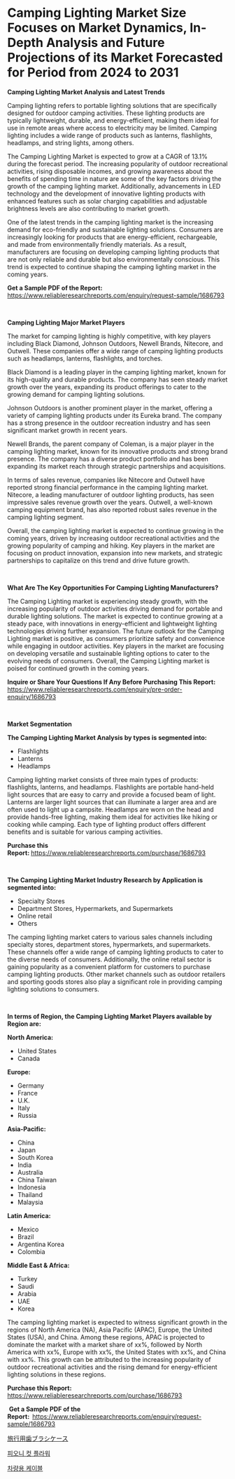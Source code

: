<p><h1>Camping Lighting Market Size Focuses on Market Dynamics, In-Depth Analysis and Future Projections of its Market Forecasted for Period from 2024 to 2031</h1></p><p><strong>Camping Lighting Market Analysis and Latest Trends</strong></p>
<p><p>Camping lighting refers to portable lighting solutions that are specifically designed for outdoor camping activities. These lighting products are typically lightweight, durable, and energy-efficient, making them ideal for use in remote areas where access to electricity may be limited. Camping lighting includes a wide range of products such as lanterns, flashlights, headlamps, and string lights, among others.</p><p>The Camping Lighting Market is expected to grow at a CAGR of 13.1% during the forecast period. The increasing popularity of outdoor recreational activities, rising disposable incomes, and growing awareness about the benefits of spending time in nature are some of the key factors driving the growth of the camping lighting market. Additionally, advancements in LED technology and the development of innovative lighting products with enhanced features such as solar charging capabilities and adjustable brightness levels are also contributing to market growth.</p><p>One of the latest trends in the camping lighting market is the increasing demand for eco-friendly and sustainable lighting solutions. Consumers are increasingly looking for products that are energy-efficient, rechargeable, and made from environmentally friendly materials. As a result, manufacturers are focusing on developing camping lighting products that are not only reliable and durable but also environmentally conscious. This trend is expected to continue shaping the camping lighting market in the coming years.</p></p>
<p><strong>Get a Sample PDF of the Report:&nbsp;</strong> <a href="https://www.reliableresearchreports.com/enquiry/request-sample/1686793">https://www.reliableresearchreports.com/enquiry/request-sample/1686793</a></p>
<p>&nbsp;</p>
<p><strong>Camping Lighting Major Market Players</strong></p>
<p><p>The market for camping lighting is highly competitive, with key players including Black Diamond, Johnson Outdoors, Newell Brands, Nitecore, and Outwell. These companies offer a wide range of camping lighting products such as headlamps, lanterns, flashlights, and torches.</p><p>Black Diamond is a leading player in the camping lighting market, known for its high-quality and durable products. The company has seen steady market growth over the years, expanding its product offerings to cater to the growing demand for camping lighting solutions.</p><p>Johnson Outdoors is another prominent player in the market, offering a variety of camping lighting products under its Eureka brand. The company has a strong presence in the outdoor recreation industry and has seen significant market growth in recent years.</p><p>Newell Brands, the parent company of Coleman, is a major player in the camping lighting market, known for its innovative products and strong brand presence. The company has a diverse product portfolio and has been expanding its market reach through strategic partnerships and acquisitions.</p><p>In terms of sales revenue, companies like Nitecore and Outwell have reported strong financial performance in the camping lighting market. Nitecore, a leading manufacturer of outdoor lighting products, has seen impressive sales revenue growth over the years. Outwell, a well-known camping equipment brand, has also reported robust sales revenue in the camping lighting segment.</p><p>Overall, the camping lighting market is expected to continue growing in the coming years, driven by increasing outdoor recreational activities and the growing popularity of camping and hiking. Key players in the market are focusing on product innovation, expansion into new markets, and strategic partnerships to capitalize on this trend and drive future growth.</p></p>
<p>&nbsp;</p>
<p><strong>What Are The Key Opportunities For Camping Lighting Manufacturers?</strong></p>
<p><p>The Camping Lighting market is experiencing steady growth, with the increasing popularity of outdoor activities driving demand for portable and durable lighting solutions. The market is expected to continue growing at a steady pace, with innovations in energy-efficient and lightweight lighting technologies driving further expansion. The future outlook for the Camping Lighting market is positive, as consumers prioritize safety and convenience while engaging in outdoor activities. Key players in the market are focusing on developing versatile and sustainable lighting options to cater to the evolving needs of consumers. Overall, the Camping Lighting market is poised for continued growth in the coming years.</p></p>
<p><strong>Inquire or Share Your Questions If Any Before Purchasing This Report:</strong> <a href="https://www.reliableresearchreports.com/enquiry/pre-order-enquiry/1686793">https://www.reliableresearchreports.com/enquiry/pre-order-enquiry/1686793</a></p>
<p>&nbsp;</p>
<p><strong>Market Segmentation</strong></p>
<p><strong>The Camping Lighting Market Analysis by types is segmented into:</strong></p>
<p><ul><li>Flashlights</li><li>Lanterns</li><li>Headlamps</li></ul></p>
<p><p>Camping lighting market consists of three main types of products: flashlights, lanterns, and headlamps. Flashlights are portable hand-held light sources that are easy to carry and provide a focused beam of light. Lanterns are larger light sources that can illuminate a larger area and are often used to light up a campsite. Headlamps are worn on the head and provide hands-free lighting, making them ideal for activities like hiking or cooking while camping. Each type of lighting product offers different benefits and is suitable for various camping activities.</p></p>
<p><strong>Purchase this Report:&nbsp;</strong><a href="https://www.reliableresearchreports.com/purchase/1686793">https://www.reliableresearchreports.com/purchase/1686793</a></p>
<p>&nbsp;</p>
<p><strong>The Camping Lighting Market Industry Research by Application is segmented into:</strong></p>
<p><ul><li>Specialty Stores</li><li>Department Stores, Hypermarkets, and Supermarkets</li><li>Online retail</li><li>Others</li></ul></p>
<p><p>The camping lighting market caters to various sales channels including specialty stores, department stores, hypermarkets, and supermarkets. These channels offer a wide range of camping lighting products to cater to the diverse needs of consumers. Additionally, the online retail sector is gaining popularity as a convenient platform for customers to purchase camping lighting products. Other market channels such as outdoor retailers and sporting goods stores also play a significant role in providing camping lighting solutions to consumers.</p></p>
<p>&nbsp;</p>
<p><strong>In terms of Region, the Camping Lighting Market Players available by Region are:</strong></p>
<p>
    <p> <strong> North America: </strong>
        <ul>
            <li>United States</li>
            <li>Canada</li>
        </ul>
        </p> 
    <p> <strong> Europe: </strong>
        <ul>
            <li>Germany</li>
            <li>France</li>
            <li>U.K.</li>
            <li>Italy</li>
            <li>Russia</li>
        </ul>
        </p> 
    <p> <strong> Asia-Pacific: </strong>
        <ul>
            <li>China</li>
            <li>Japan</li>
            <li>South Korea</li>
            <li>India</li>
            <li>Australia</li>
            <li>China Taiwan</li>
            <li>Indonesia</li>
            <li>Thailand</li>
            <li>Malaysia</li>
        </ul>
        </p> 
    <p> <strong> Latin America: </strong>
        <ul>
            <li>Mexico</li>
            <li>Brazil</li>
            <li>Argentina Korea</li>
            <li>Colombia</li>
        </ul>
        </p> 
    <p> <strong> Middle East & Africa: </strong>
        <ul>
            <li>Turkey</li>
            <li>Saudi</li>
            <li>Arabia</li>
            <li>UAE</li>
            <li>Korea</li>
        </ul>
    </p>
    </p>
<p><p>The camping lighting market is expected to witness significant growth in the regions of North America (NA), Asia Pacific (APAC), Europe, the United States (USA), and China. Among these regions, APAC is projected to dominate the market with a market share of xx%, followed by North America with xx%, Europe with xx%, the United States with xx%, and China with xx%. This growth can be attributed to the increasing popularity of outdoor recreational activities and the rising demand for energy-efficient lighting solutions in these regions.</p></p>
<p><strong>Purchase this Report: </strong><a href="https://www.reliableresearchreports.com/purchase/1686793">https://www.reliableresearchreports.com/purchase/1686793</a></p>
<p>&nbsp;<strong>Get a Sample PDF of the Report:&nbsp;&nbsp;</strong><a href="https://www.reliableresearchreports.com/enquiry/request-sample/1686793">https://www.reliableresearchreports.com/enquiry/request-sample/1686793</a></p>
<p><strong></strong></p>
<p><p><a href="https://medium.com/@coraltrout1923/%E6%97%85%E8%A1%8C%E7%94%A8%E6%AD%AF%E3%83%96%E3%83%A9%E3%82%B7%E3%82%B1%E3%83%BC%E3%82%B9%E3%81%AE%E5%B8%82%E5%A0%B4-2031%E5%B9%B4%E3%81%BE%E3%81%A7%E3%81%AE%E6%88%90%E5%8A%9F%E3%81%99%E3%82%8B%E3%83%93%E3%82%B8%E3%83%8D%E3%82%B9%E6%88%A6%E7%95%A5%E3%81%AE%E9%8D%B5%E3%82%92%E4%BA%88%E6%B8%AC-c842173d70f9">旅行用歯ブラシケース</a></p><p><a href="https://medium.com/@demarcuskuhlman/%EB%AA%A8%EB%9E%80-%EA%BD%83%EB%8B%A4%EB%B0%9C-%EC%8B%9C%EC%9E%A5-%EA%B7%9C%EB%AA%A8-%EB%B0%8F-%EC%8B%9C%EC%9E%A5-%EB%8F%99%ED%96%A5-%EC%99%84%EB%B2%BD%ED%95%9C-%EC%82%B0%EC%97%85-%EA%B0%9C%EC%9A%94-2024%EB%85%84%EB%B6%80%ED%84%B0-2031%EB%85%84%EA%B9%8C%EC%A7%80-b7c329a8ae64">피오니 컷 플라워</a></p><p><a href="https://medium.com/@ieremiapadurariu20221/%EB%94%94%EC%BD%94%EB%94%A9-%EC%B0%A8%EB%9F%89-%EC%BC%80%EC%9D%B4%EB%B8%94-%EC%8B%9C%EC%9E%A5-%EC%A7%80%ED%91%9C-%EC%8B%9C%EC%9E%A5-%EC%A0%90%EC%9C%A0%EC%9C%A8-%ED%8A%B8%EB%A0%8C%EB%93%9C-%EB%B0%8F-%EC%84%B1%EC%9E%A5-%ED%8C%A8%ED%84%B4-7b15d1fc928b">차량용 케이블</a></p></p>